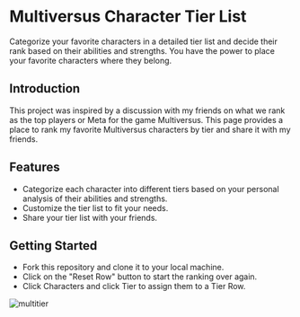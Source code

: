 # Multiversus Character Tier List
Categorize your favorite characters in a detailed tier list and decide their rank based on their abilities and strengths. You have the power to place your favorite characters where they belong.

## Introduction
This project was inspired by a discussion with my friends on what we rank as the top players or Meta for the game Multiversus. This page provides a place to rank my favorite Multiversus characters by tier and share it with my friends.

## Features
- Categorize each character into different tiers based on your personal analysis of their abilities and strengths.
- Customize the tier list to fit your needs.
- Share your tier list with your friends.

## Getting Started
- Fork this repository and clone it to your local machine.
- Click on the "Reset Row" button to start the ranking over again.
- Click Characters and click Tier to assign them to a Tier Row. 

![multitier ](https://user-images.githubusercontent.com/28473506/234339480-38c54a66-6785-47f2-8576-55b6bfd5fc31.png)
